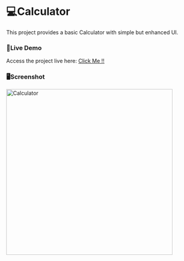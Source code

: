 <h1>💻Calculator</h1>

This project provides a basic Calculator with simple but enhanced UI. 

<h3>🛜Live Demo</h3>

Access the project live here: [Click Me !!](https://priyansh159.github.io/calculator/)

<h3>🖥️Screenshot</h3>

<img width="442" alt="Calculator" src="https://github.com/user-attachments/assets/42fb56b6-a942-44e4-bee0-e6071339a2be">
